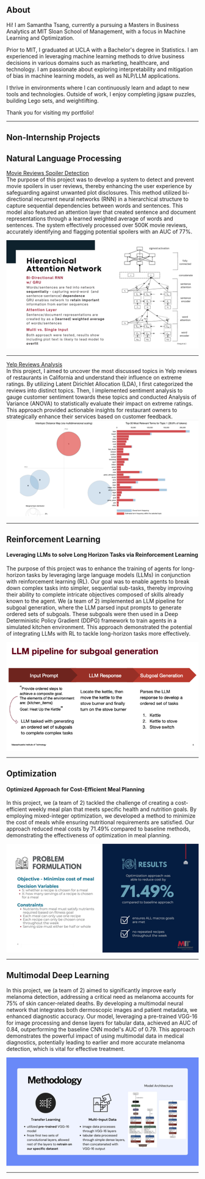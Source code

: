 ## About

Hi! I am Samantha Tsang, currently a pursuing a Masters in Business Analytics at MIT Sloan School of Management, with a focus in Machine Learning and Optimization. 

Prior to MIT, I graduated at UCLA with a Bachelor's degree in Statistics. I am experienced in leveraging machine learning methods to drive business decisions in various domains such as marketing, healthcare, and technology. I am passionate about exploring interpretability and mitigation of bias in machine learning models, as well as NLP/LLM applications.
  
I thrive in environments where I can continuously learn and adapt to new tools and technologies. Outside of work, I enjoy completing jigsaw puzzles, building Lego sets, and weightlifting.

Thank you for visiting my portfolio!

---

## Non-Internship Projects

## Natural Language Processing

[Movie Reviews Spoiler Detection](https://github.com/samantha-tsang/Movie_Spoiler_Detection)
<br>
The purpose of this project was to develop a system to detect and prevent movie spoilers in user reviews, thereby enhancing the user experience by safeguarding against unwanted plot disclosures. This method utilized bi-directional recurrent neural networks (RNN) in a hierarchical structure to capture sequential dependencies between words and sentences. This model also featured an attention layer that created sentence and document representations through a learned weighted average of words and sentences. The system effectively processed over 500K movie reviews, accurately identifying and flagging potential spoilers with an AUC of 77%.
<br>

<img src="images/Edge Presentation.jpg?raw=true"/>

---

[Yelp Reviews Analysis](https://github.com/samantha-tsang/yelpReviewsAnalysis)
<br>
In this project, I aimed to uncover the most discussed topics in Yelp reviews of restaurants in California and understand their influence on extreme ratings. By utilizing Latent Dirichlet Allocation (LDA), I first categorized the reviews into distinct topics. Then, I implemented sentiment analysis to gauge customer sentiment towards these topics and conducted Analysis of Variance (ANOVA) to statistically evaluate their impact on extreme ratings. This approach provided actionable insights for restaurant owners to strategically enhance their services based on customer feedback.
<img src="images/yelp-lda.png?raw=true"/>

---

## Reinforcement Learning

#### Leveraging LLMs to solve Long Horizon Tasks via Reinforcement Learning
The purpose of this project was to enhance the training of agents for long-horizon tasks by leveraging large language models (LLMs) in conjunction with reinforcement learning (RL). Our goal was to enable agents to break down complex tasks into simpler, sequential sub-tasks, thereby improving their ability to complete intricate objectives composed of skills already known to the agent. We (a team of 2) implemented an LLM pipeline for subgoal generation, where the LLM parsed input prompts to generate ordered sets of subgoals. These subgoals were then used in a Deep Deterministic Policy Gradient (DDPG) framework to train agents in a simulated kitchen environment. This approach demonstrated the potential of integrating LLMs with RL to tackle long-horizon tasks more effectively.

<img src="images/6.8200 Project.png?raw=true"/>

---

## Optimization

#### Optimized Approach for Cost-Efficient Meal Planning
In this project, we (a team of 2) tackled the challenge of creating a cost-efficient weekly meal plan that meets specific health and nutrition goals. By employing mixed-integer optimization, we developed a method to minimize the cost of meals while ensuring nutritional requirements are satisfied. Our approach reduced meal costs by 71.49% compared to baseline methods, demonstrating the effectiveness of optimization in meal planning.

<img src="images/Opt Project Presentation.pptx.jpg?raw=true"/>

---

## Multimodal Deep Learning
In this project, we (a team of 2) aimed to significantly improve early melanoma detection, addressing a critical need as melanoma accounts for 75% of skin cancer-related deaths. By developing a multimodal neural network that integrates both dermoscopic images and patient metadata, we enhanced diagnostic accuracy. Our model, leveraging a pre-trained VGG-16 for image processing and dense layers for tabular data, achieved an AUC of 0.84, outperforming the baseline CNN model's AUC of 0.79. This approach demonstrates the powerful impact of using multimodal data in medical diagnostics, potentially leading to earlier and more accurate melanoma detection, which is vital for effective treatment.

<img src="images/Multi-Modal Approach in Melanoma Detection.jpg?raw=true"/>

---
<!-- Remove above link if you don't want to attibute -->
